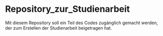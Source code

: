 # Repository_zur_Studienarbeit
Mit diesem Repository soll ein Teil des Codes zugänglich gemacht werden, der zum Erstellen der Studienarbeit beigetragen hat.
